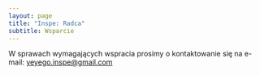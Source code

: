 ```yaml
---
layout: page
title: "Inspe: Radca"
subtitle: Wsparcie
---
```


W sprawach wymagających wspracia prosimy o kontaktowanie się na e-mail: yeyego.inspe@gmail.com